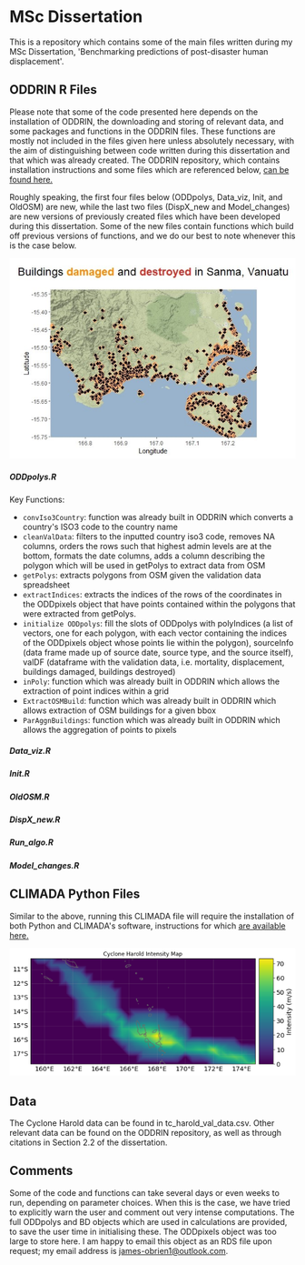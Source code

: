 # MSc Dissertation
This is a repository which contains some of the main files written during my MSc Dissertation, 'Benchmarking predictions of post-disaster human displacement'.

## ODDRIN R Files
Please note that some of the code presented here depends on the installation of ODDRIN, the downloading and storing of relevant data, and some packages and functions in the ODDRIN files. These functions are mostly not included in the files given here unless absolutely necessary, with the aim of distinguishing between code written during this dissertation and that which was already created. The ODDRIN repository, which contains installation instructions and some files which are referenced below, [can be found here.]

Roughly speaking, the first four files below (ODDpolys, Data_viz, Init, and OldOSM) are new, while the last two files (DispX_new and Model_changes) are new versions of previously created files which have been developed during this dissertation. Some of the new files contain functions which build off previous versions of functions, and we do our best to note whenever this is the case below. 

![plot](./Sanma.jpeg)

##### ODDpolys.R

Key Functions:
- `convIso3Country`: function was already built in ODDRIN which converts a country's ISO3 code to the country name
- `cleanValData`: filters to the inputted country iso3 code, removes NA columns, orders the rows such that highest admin levels are at the  bottom, formats the date columns, adds a column describing the polygon which will be used in getPolys to extract data from OSM
- `getPolys`: extracts polygons from OSM given the validation data spreadsheet
- `extractIndices`: extracts the indices of the rows of the coordinates in the ODDpixels object that have points contained within the polygons that were extracted from getPolys.
- `initialize ODDpolys`: fill the slots of ODDpolys with polyIndices (a list of vectors, one for each polygon, with each vector containing the indices of the ODDpixels object whose points lie within the polygon), sourceInfo (data frame made up of source date, source type, and the source itself), valDF (dataframe with the validation data, i.e. mortality, displacement, buildings damaged, buildings destroyed)
- `inPoly`: function which was already built in ODDRIN which allows the extraction of point indices within a grid
- `ExtractOSMBuild`: function which was already built in ODDRIN which allows extraction of OSM buildings for a given bbox
- `ParAggnBuildings`: function which was already built in ODDRIN which allows the aggregation of points to pixels


##### Data_viz.R

##### Init.R

##### OldOSM.R

##### DispX_new.R

##### Run_algo.R

##### Model_changes.R

## CLIMADA Python Files

Similar to the above, running this CLIMADA file will require the installation of both Python and CLIMADA's software, instructions for which [are available here.]

![plot](./IntensityMap.png)

## Data

The Cyclone Harold data can be found in tc_harold_val_data.csv. Other relevant data can be found on the ODDRIN repository, as well as through citations in Section 2.2 of the dissertation.

## Comments
Some of the code and functions can take several days or even weeks to run, depending on parameter choices. When this is the case, we have tried to explicitly warn the user and comment out very intense computations. The full ODDpolys and BD objects which are used in calculations are provided, to save the user time in initialising these. The ODDpixels object was too large to store here. I am happy to email this object as an RDS file upon request; my email address is james-obrien1@outlook.com.

[can be found here.]: https://github.com/hamishwp/ODDRIN

[are available here.]: https://climada-python.readthedocs.io/en/v3.2.0/guide/Guide_Installation.html
